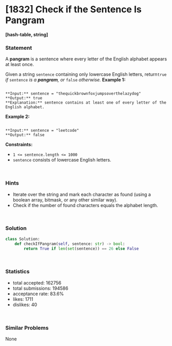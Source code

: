 # [1832] Check if the Sentence Is Pangram

**[hash-table, string]**

### Statement

A **pangram** is a sentence where every letter of the English alphabet appears at least once.

Given a string `sentence` containing only lowercase English letters, return`true` *if* `sentence` *is a **pangram**, or* `false` *otherwise.*
**Example 1:**

```

**Input:** sentence = "thequickbrownfoxjumpsoverthelazydog"
**Output:** true
**Explanation:** sentence contains at least one of every letter of the English alphabet.

```

**Example 2:**

```

**Input:** sentence = "leetcode"
**Output:** false

```

**Constraints:**
* `1 <= sentence.length <= 1000`
* `sentence` consists of lowercase English letters.


<br>

### Hints

- Iterate over the string and mark each character as found (using a boolean array, bitmask, or any other similar way).
- Check if the number of found characters equals the alphabet length.

<br>

### Solution

```py
class Solution:
    def checkIfPangram(self, sentence: str) -> bool:
        return True if len(set(sentence)) == 26 else False
```

<br>

### Statistics

- total accepted: 162756
- total submissions: 194586
- acceptance rate: 83.6%
- likes: 1711
- dislikes: 40

<br>

### Similar Problems

None

